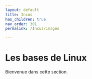 ```yaml
---
layout: default
title: Incus
has_children: true
nav_order: 301
permalink: /Incus/images

---
```


# Les bases de Linux

Bienvenue dans cette section.
